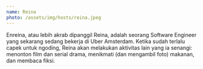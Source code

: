 ```yaml
---
name: Reina
photo: /assets/img/hosts/reina.jpeg
---
```

Enreina, atau lebih akrab dipanggil Reina, adalah seorang Software Engineer yang sekarang sedang bekerja di Uber Amsterdam. Ketika sudah terlalu capek untuk ngoding, Reina akan melakukan aktivitas lain yang ia senangi: menonton film dan serial drama, menikmati (dan mengambil foto) makanan, dan membaca fiksi.
